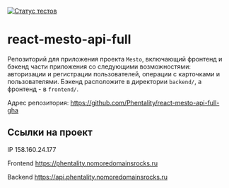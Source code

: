 [![Статус тестов](../../actions/workflows/tests.yml/badge.svg)](../../actions/workflows/tests.yml)

# react-mesto-api-full
Репозиторий для приложения проекта `Mesto`, включающий фронтенд и бэкенд части приложения со следующими возможностями: авторизации и регистрации пользователей, операции с карточками и пользователями. Бэкенд расположите в директории `backend/`, а фронтенд - в `frontend/`. 

Адрес репозитория: https://github.com/Phentality/react-mesto-api-full-gha 

## Ссылки на проект

IP 158.160.24.177

Frontend https://phentality.nomoredomainsrocks.ru

Backend https://api.phentality.nomoredomainsrocks.ru
